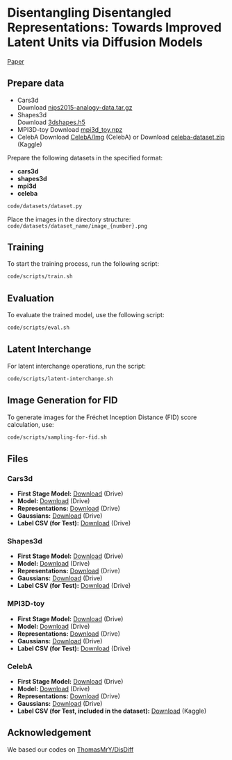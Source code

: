 # Disentangling Disentangled Representations: Towards Improved Latent Units via Diffusion Models
[Paper](https://openaccess.thecvf.com/content/WACV2025/html/Jun_Disentangling_Disentangled_Representations_Towards_Improved_Latent_Units_via_Diffusion_Models_WACV_2025_paper.html)

## Prepare data
* Cars3d   
Download [nips2015-analogy-data.tar.gz](http://www.scottreed.info/files/nips2015-analogy-data.tar.gz)
* Shapes3d  
Download [3dshapes.h5](https://console.cloud.google.com/storage/browser/3d-shapes)
* MPI3D-toy
Download [mpi3d_toy.npz](https://storage.googleapis.com/mpi3d_disentanglement_dataset/data/mpi3d_toy.npz)
* CelebA
Download [CelebA/Img](https://mmlab.ie.cuhk.edu.hk/projects/CelebA.html) (CelebA)
or
Download [celeba-dataset.zip](https://www.kaggle.com/datasets/jessicali9530/celeba-dataset) (Kaggle)

Prepare the following datasets in the specified format:

- **cars3d**
- **shapes3d**
- **mpi3d**
- **celeba**

```bash
code/datasets/dataset.py
```

Place the images in the directory structure:  
`code/datasets/dataset_name/image_{number}.png`

## Training

To start the training process, run the following script:

```bash
code/scripts/train.sh
```

## Evaluation

To evaluate the trained model, use the following script:

```bash
code/scripts/eval.sh
```

## Latent Interchange

For latent interchange operations, run the script:

```bash
code/scripts/latent-interchange.sh
```

## Image Generation for FID

To generate images for the Fréchet Inception Distance (FID) score calculation, use:

```bash
code/scripts/sampling-for-fid.sh
```

## Files
### Cars3d
- **First Stage Model:** [Download](https://drive.google.com/file/d/163ef-0Sq7K_vMGmqYxypkN35FpPyMqB0/view?usp=sharing) (Drive)
- **Model:** [Download](https://drive.google.com/file/d/1OdTum8mFAUCSfeXxDBipzzlh5PacBbLn/view?usp=drive_link) (Drive)
- **Representations:** [Download](https://drive.google.com/file/d/188xGmT3RVnuL6vTkP0CCfRhmx0dzRecr/view?usp=sharing) (Drive)
- **Gaussians:** [Download](https://drive.google.com/file/d/1BMMH55TC7aFmHZZyxicMo-m5kp72Sd6j/view?usp=drive_link) (Drive)
- **Label CSV (for Test):** [Download](https://drive.google.com/file/d/1VQo7hTNjwkDYOael-dl4_ZI2U_Qp9-C0/view?usp=drive_link) (Drive)

### Shapes3d
- **First Stage Model:** [Download](https://drive.google.com/file/d/1Hh4BVH3CevZnQfXq8mEbiidtTq1LeX6X/view?usp=sharing) (Drive)
- **Model:** [Download](https://drive.google.com/file/d/1Zj-6idOErPzFr3YRaAfZ7KuSt6_THgcN/view?usp=drive_link) (Drive)
- **Representations:** [Download](https://drive.google.com/file/d/1W7X8oqoF9U94Gq0q8csCXi1Fh_112qlJ/view?usp=sharing) (Drive)
- **Gaussians:** [Download](https://drive.google.com/file/d/1zCbr27XhBqCXXO3jRrPPLBcM5g31KJQ5/view?usp=drive_link) (Drive)
- **Label CSV (for Test):** [Download](https://drive.google.com/file/d/1qo5P1wcuemweMXfwqGyp_M4ZWjKZcqI3/view?usp=drive_link) (Drive)

### MPI3D-toy
- **First Stage Model:** [Download](https://drive.google.com/file/d/1bO_-QzxICIYzsBrhEj1N2XRdq830B_Ir/view?usp=sharing) (Drive)
- **Model:** [Download](https://drive.google.com/file/d/1Tq5ROEKzWkuNh05SosCU3wfYuq8ioiX8/view?usp=drive_link) (Drive)
- **Representations:** [Download](https://drive.google.com/file/d/1EUN-55qD6sGGM-sd0VmIRvdS_5gY2ldv/view?usp=sharing) (Drive)
- **Gaussians:** [Download](https://drive.google.com/file/d/1sWKoYx8uMSdijsmslIueySkY6nvaVKEq/view?usp=drive_link) (Drive)
- **Label CSV (for Test):** [Download](https://drive.google.com/file/d/120dOm-tBVOaNcpVnWy1B42Q8h8py5BOE/view?usp=drive_link) (Drive)

### CelebA
- **First Stage Model:** [Download](https://drive.google.com/file/d/1xxWiKve_faXSOQR25DxDG6FwL8PCD72f/view?usp=sharing) (Drive)
- **Model:** [Download](https://drive.google.com/file/d/1kQ-_W_nj7MZkHmEcPoMUegI6nrHyJ-K7/view?usp=drive_link) (Drive)
- **Representations:** [Download](https://drive.google.com/file/d/1yQkszojXAKCQXjIaTBIIi_SGNwtWie2j/view?usp=sharing) (Drive)
- **Gaussians:** [Download](https://drive.google.com/file/d/1FDadeGqzpKMZcjVomJxs1o_xmbVqclR5/view?usp=drive_link) (Drive)
- **Label CSV (for Test, included in the dataset):** [Download](https://www.kaggle.com/datasets/jessicali9530/celeba-dataset) (Kaggle)

## Acknowledgement

We based our codes on [ThomasMrY/DisDiff](https://github.com/ThomasMrY/DisDiff)
